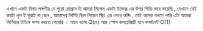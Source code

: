 এখানে একটা বিষয় লক্ষণীয় যে পুরো প্রোগ্রাম টা আমরা সিঙ্গেল একটা ইন্ডেক্স এর উপর ভিত্তি করে করেছি , যেখানে যেই কয়টা লুপ ই ঘুরাই না কেন , আমাদের লিমিট ছিল গিভেন স্ট্রিং এর লেংথ অব্দি ,
তাই আমরা বলতে পারি এটা আমরা লিনিয়ার টাইমে সল্ভ করতে পেরেছি । মানে হলো O(n)
আর স্পেস কমপ্লেক্সিটি হবে কন্সট্যান্ট O(1)
